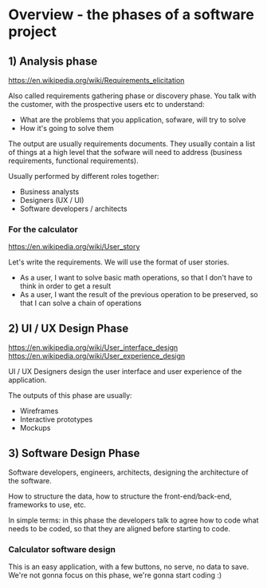 # Overview - the phases of a software project

## 1) Analysis phase

https://en.wikipedia.org/wiki/Requirements_elicitation

Also called requirements gathering phase or discovery phase.
You talk with the customer, with the prospective users etc to
understand:

- What are the problems that you application, sofware, will try to solve
- How it's going to solve them

The output are usually requirements documents.
They usually contain a list of things at a high level that
the sofware will need to address (business requirements, functional requirements).

Usually performed by different roles together:

- Business analysts
- Designers (UX / UI)
- Software developers / architects

### For the calculator

https://en.wikipedia.org/wiki/User_story

Let's write the requirements. We will use the format of
user stories.

- As a user, I want to solve basic math operations, so that I don't have to think in order to get a result
- As a user, I want the result of the previous operation to be preserved, so that I can solve a chain of operations

## 2) UI / UX Design Phase

https://en.wikipedia.org/wiki/User_interface_design
https://en.wikipedia.org/wiki/User_experience_design

UI / UX Designers design the user interface and user experience of the application.

The outputs of this phase are usually:

- Wireframes
- Interactive prototypes
- Mockups

## 3) Software Design Phase

Software developers, engineers, architects, designing the architecture of the software.

How to structure the data, how to structure the front-end/back-end,
frameworks to use, etc.

In simple terms: in this phase the developers talk to agree how to code what needs to be coded, so that they are aligned before starting to code.

### Calculator software design

This is an easy application, with a few buttons, no serve, no data to save. We're not gonna focus on this phase, we're gonna start coding :)
